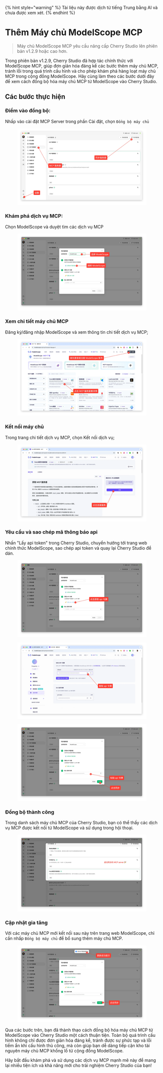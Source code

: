 
{% hint style="warning" %}
Tài liệu này được dịch từ tiếng Trung bằng AI và chưa được xem xét.
{% endhint %}

# Thêm Máy chủ ModelScope MCP

> Máy chủ ModelScope MCP yêu cầu nâng cấp Cherry Studio lên phiên bản v1.2.9 hoặc cao hơn.

Trong phiên bản v1.2.9, Cherry Studio đã hợp tác chính thức với ModelScope MCP, giúp đơn giản hóa đáng kể các bước thêm máy chủ MCP, tránh lỗi trong quá trình cấu hình và cho phép khám phá hàng loạt máy chủ MCP trong cộng đồng ModelScope. Hãy cùng làm theo các bước dưới đây để xem cách đồng bộ hóa máy chủ MCP từ ModelScope vào Cherry Studio.

## Các bước thực hiện

### Điểm vào đồng bộ:

Nhấp vào cài đặt MCP Server trong phần Cài đặt, chọn `Đồng bộ máy chủ`

<figure><img src="../../.gitbook/assets/image (2).png" alt=""><figcaption></figcaption></figure>

### Khám phá dịch vụ MCP:

Chọn ModelScope và duyệt tìm các dịch vụ MCP

<figure><img src="../../.gitbook/assets/image (1) (4).png" alt=""><figcaption></figcaption></figure>

### Xem chi tiết máy chủ MCP

Đăng ký/đăng nhập ModelScope và xem thông tin chi tiết dịch vụ MCP;

<figure><img src="../../.gitbook/assets/image (2) (6).png" alt=""><figcaption></figcaption></figure>

### Kết nối máy chủ

Trong trang chi tiết dịch vụ MCP, chọn Kết nối dịch vụ;

<figure><img src="../../.gitbook/assets/image (3).png" alt=""><figcaption></figcaption></figure>

### Yêu cầu và sao chép mã thông báo api

Nhấn "Lấy api token" trong Cherry Studio, chuyển hướng tới trang web chính thức ModelScope, sao chép api token và quay lại Cherry Studio để dán.

<figure><img src="../../.gitbook/assets/image (4).png" alt=""><figcaption></figcaption></figure>

<figure><img src="../../.gitbook/assets/image (5).png" alt=""><figcaption></figcaption></figure>

<figure><img src="../../.gitbook/assets/image (6).png" alt=""><figcaption></figcaption></figure>

### Đồng bộ thành công

Trong danh sách máy chủ MCP của Cherry Studio, bạn có thể thấy các dịch vụ MCP được kết nối từ ModelScope và sử dụng trong hội thoại.

<figure><img src="../../.gitbook/assets/image (7).png" alt=""><figcaption></figcaption></figure>

### Cập nhật gia tăng

Với các máy chủ MCP mới kết nối sau này trên trang web ModelScope, chỉ cần nhấp `Đồng bộ máy chủ` để bổ sung thêm máy chủ MCP.

<figure><img src="../../.gitbook/assets/image (148).png" alt=""><figcaption></figcaption></figure>

Qua các bước trên, bạn đã thành thạo cách đồng bộ hóa máy chủ MCP từ ModelScope vào Cherry Studio một cách thuận tiện. Toàn bộ quá trình cấu hình không chỉ được đơn giản hóa đáng kể, tránh được sự phức tạp và lỗi tiềm ẩn khi cấu hình thủ công, mà còn giúp bạn dễ dàng tiếp cận kho tài nguyên máy chủ MCP khổng lồ từ cộng đồng ModelScope.

Hãy bắt đầu khám phá và sử dụng các dịch vụ MCP mạnh mẽ này để mang lại nhiều tiện ích và khả năng mới cho trải nghiệm Cherry Studio của bạn!